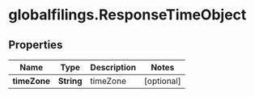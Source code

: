 # globalfilings.ResponseTimeObject

## Properties

Name | Type | Description | Notes
------------ | ------------- | ------------- | -------------
**timeZone** | **String** | timeZone | [optional] 



